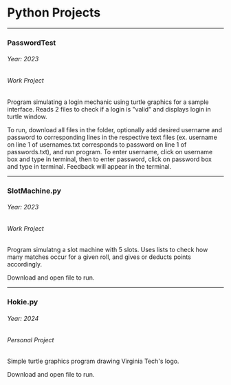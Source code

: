 # Python Projects  

-----------------------

### PasswordTest
###### Year: 2023
###### Work Project

Program simulating a login mechanic using turtle graphics for a sample interface. Reads 2 files to check if a login is "valid" and displays login in turtle window.
   
To run, download all files in the folder, optionally add desired username and password to corresponding lines in the respective text files (ex. username on line 1 of usernames.txt corresponds to password on line 1 of passwords.txt), and run program. To enter username, click on username box and type in terminal, then to enter password, click on password box and type in terminal. Feedback will appear in the terminal.

-----------------------

### SlotMachine.py
###### Year: 2023
###### Work Project

Program simulatng a slot machine with 5 slots. Uses lists to check how many matches occur for a given roll, and gives or deducts points accordingly.  
   
Download and open file to run.  

-----------------------

### Hokie.py
###### Year: 2024
###### Personal Project

Simple turtle graphics program drawing Virginia Tech's logo.  
   
Download and open file to run.  
